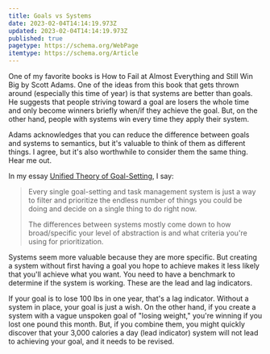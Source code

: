 ```yaml
---
title: Goals vs Systems
date: 2023-02-04T14:14:19.973Z
updated: 2023-02-04T14:14:19.973Z
published: true
pagetype: https://schema.org/WebPage
itemtype: https://schema.org/Article
---
```


One of my favorite books is How to Fail at Almost Everything and Still Win Big by Scott Adams. One of the ideas from this book that gets thrown around (especially this time of year) is that systems are better than goals. He suggests that people striving toward a goal are losers the whole time and only become winners briefly when/if they achieve the goal. But, on the other hand, people with systems win every time they apply their system.

Adams acknowledges that you can reduce the difference between goals and systems to semantics, but it's valuable to think of them as different things. I agree, but it's also worthwhile to consider them the same thing. Hear me out.

In my essay [Unified Theory of Goal-Setting](/unified-theory-of-goal-setting/), I say:

> Every single goal-setting and task management system is just a way to filter and prioritize the endless number of things you could be doing and decide on a single thing to do right now.
>
> The differences between systems mostly come down to how broad/specific your level of abstraction is and what criteria you're using for prioritization.

Systems seem more valuable because they are more specific. But creating a system without first having a goal you hope to achieve makes it less likely that you'll achieve what you want. You need to have a benchmark to determine if the system is working. These are the lead and lag indicators.

If your goal is to lose 100 lbs in one year, that's a lag indicator. Without a system in place, your goal is just a wish. On the other hand, if you create a system with a vague unspoken goal of "losing weight," you're winning if you lost one pound this month. But, if you combine them, you might quickly discover that your 3,000 calories a day (lead indicator) system will not lead to achieving your goal, and it needs to be revised.
